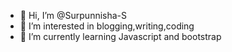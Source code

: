 - 👋 Hi, I’m @Surpunnisha-S
- 👀 I’m interested in blogging,writing,coding
- 🌱 I’m currently learning Javascript and bootstrap
  

<!---
Surpunnisha-S/Surpunnisha-S is a ✨ special ✨ repository because its `README.md` (this file) appears on your GitHub profile.
You can click the Preview link to take a look at your changes.
--->
